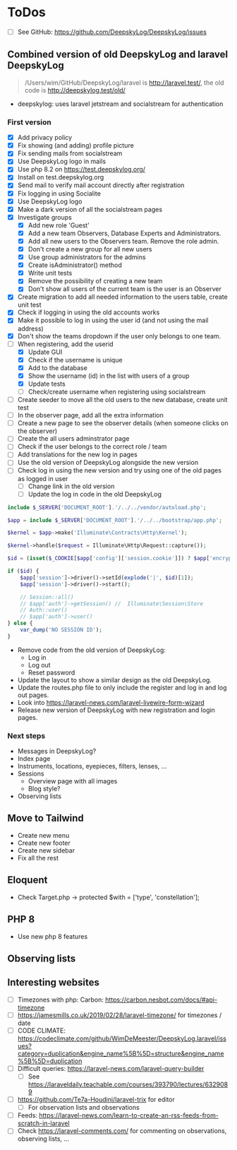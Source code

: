 # ToDos

+ [ ] See GitHub: <https://github.com/DeepskyLog/DeepskyLog/issues>

## Combined version of old DeepskyLog and laravel DeepskyLog

> /Users/wim/GitHub/DeepskyLog/laravel is http://laravel.test/, the old code is http://deepskylog.test/old/

+ deepskylog: uses laravel jetstream and socialstream for authentication

### First version

+ [X] Add privacy policy
+ [X] Fix showing (and adding) profile picture
+ [X] Fix sending mails from socialstream
+ [X] Use DeepskyLog logo in mails
+ [X] Use php 8.2 on https://test.deepskylog.org/
+ [X] Install on test.deepskylog.org
+ [X] Send mail to verify mail account directly after registration
+ [X] Fix logging in using Socialite
+ [X] Use DeepskyLog logo
+ [X] Make a dark version of all the socialstream pages
+ [X] Investigate groups
  + [X] Add new role 'Guest'
  + [X] Add a new team Observers, Database Experts and Administrators.
  + [X] Add all new users to the Observers team.  Remove the role admin.
  + [X] Don't create a new group for all new users
  + [X] Use group administrators for the admins
  + [X] Create isAdministrator() method
  + [X] Write unit tests
  + [X] Remove the possibility of creating a new team
  + [X] Don't show all users of the current team is the user is an Observer
+ [X] Create migration to add all needed information to the users table, create unit test
+ [X] Check if logging in using the old accounts works
+ [X] Make it possible to log in using the user id (and not using the mail address)
+ [X] Don't show the teams dropdown if the user only belongs to one team.
+ [ ] When registering, add the userid
  + [X] Update GUI
  + [X] Check if the username is unique
  + [X] Add to the database
  + [X] Show the username (id) in the list with users of a group
  + [X] Update tests
  + [ ] Check/create username when registering using socialstream
+ [ ] Create seeder to move all the old users to the new database, create unit test
+ [ ] In the observer page, add all the extra information
+ [ ] Create a new page to see the observer details (when someone clicks on the observer)
+ [ ] Create the all users adminstrator page
+ [ ] Check if the user belongs to the correct role / team
+ [ ] Add translations for the new log in pages
+ [ ] Use the old version of DeepskyLog alongside the new version
+ [ ] Check log in using the new version and try using one of the old pages as logged in user
  + [ ] Change link in the old version
  + [ ] Update the log in code in the old DeepskyLog

```php
include $_SERVER['DOCUMENT_ROOT'].'/../../vendor/autoload.php';

$app = include $_SERVER['DOCUMENT_ROOT'].'/../../bootstrap/app.php';

$kernel = $app->make('Illuminate\Contracts\Http\Kernel');

$kernel->handle($request = Illuminate\Http\Request::capture());

$id = (isset($_COOKIE[$app['config']['session.cookie']]) ? $app['encrypter']->decrypt($_COOKIE[$app['config']['session.cookie']], false) : null);

if ($id) {
    $app['session']->driver()->setId(explode('|', $id)[1]);
    $app['session']->driver()->start();

    // Session::all()
    // $app['auth']->getSession() //  Illuminate\Session\Store
    // Auth::user()
    // $app['auth']->user()
} else {
    var_dump('NO SESSION ID');
}
```

+ Remove code from the old version of DeepskyLog:
  + Log in
  + Log out
  + Reset password
+ Update the layout to show a similar design as the old DeepskyLog.
+ Update the routes.php file to only include the register and log in and log out pages.
+ Look into https://laravel-news.com/laravel-livewire-form-wizard
+ Release new version of DeepskyLog with new registration and login pages.

### Next steps

+ Messages in DeepskyLog?
+ Index page
+ Instruments, locations, eyepieces, filters, lenses, ...
+ Sessions
  + Overview page with all images
  + Blog style?
+ Observing lists

## Move to Tailwind

+ Create new menu
+ Create new footer
+ Create new sidebar
+ Fix all the rest

## Eloquent

+ Check Target.php -> protected $with = ['type', 'constellation'];

## PHP 8

+ Use new php 8 features

## Observing lists

## Interesting websites

+ [ ] Timezones with php: Carbon: <https://carbon.nesbot.com/docs/#api-timezone>
+ [ ] <https://jamesmills.co.uk/2019/02/28/laravel-timezone/> for timezones / date
+ [ ] CODE CLIMATE: <https://codeclimate.com/github/WimDeMeester/DeepskyLog.laravel/issues?category=duplication&engine_name%5B%5D=structure&engine_name%5B%5D=duplication>
+ [ ] Difficult queries: <https://laravel-news.com/laravel-query-builder>
  + [ ] See https://laraveldaily.teachable.com/courses/393790/lectures/6329089
+ [ ] <https://github.com/Te7a-Houdini/laravel-trix> for editor
  + [ ] For observation lists and observations
+ [ ] Feeds: https://laravel-news.com/learn-to-create-an-rss-feeds-from-scratch-in-laravel
+ [ ] Check https://laravel-comments.com/ for commenting on observations, observing lists, ...
